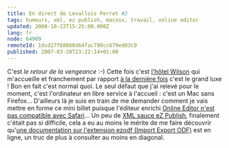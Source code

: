 ```yaml
---
title: En direct de Levallois Perret #2
tags: humeurs, xml, ez publish, macosx, travail, online editor
updated: 2008-10-22T15:25:00.000Z
lang: fr
node: 64909
remoteId: 1dcd27f68060d64fac790cc679ed03c9
published: 2007-03-20T23:22:14+01:00
---
```


C'est *le retour de la vengeance* :-) Cette fois c'est [l'hôtel Wilson](http://www.hotelwilson.com/) qui m'accueille et franchement par rapport [à la dernière fois](/post/en-direct-de-levallois-perret) c'est le grand luxe ! Bon en fait c'est normal quoi. Le seul défaut que j'ai relevé pour le moment, c'est l'ordinateur en libre service à l'accueil : c'est un Mac sans Firefox... D'ailleurs là je suis en train de me demander comment je vais mettre en forme ce mini billet puisque l'éditeur enrichi [Online Editor n'est pas compatible avec Safari](http://ez.no/doc/extensions/online_editor/4_x/requirements)... Un peu de [XML sauce eZ Publish](http://ez.no/doc/ez_publish/technical_manual/3_8/reference/datatypes/xml_block), finalement c'était pas si difficile, cela a eu au moins le mérite de me faire découvrir qu'[une documentation sur l'extension ezodf (Import Export ODF)](http://ez.no/doc/extensions/odf_import_export) est en ligne, un truc de plus à consulter au moins en diagonal.

